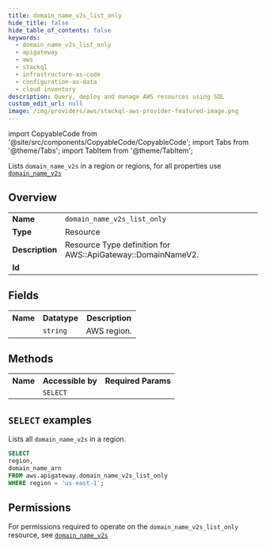 ```yaml
---
title: domain_name_v2s_list_only
hide_title: false
hide_table_of_contents: false
keywords:
  - domain_name_v2s_list_only
  - apigateway
  - aws
  - stackql
  - infrastructure-as-code
  - configuration-as-data
  - cloud inventory
description: Query, deploy and manage AWS resources using SQL
custom_edit_url: null
image: /img/providers/aws/stackql-aws-provider-featured-image.png
---
```


import CopyableCode from '@site/src/components/CopyableCode/CopyableCode';
import Tabs from '@theme/Tabs';
import TabItem from '@theme/TabItem';

Lists <code>domain_name_v2s</code> in a region or regions, for all properties use <a href="/providers/aws/serviceName/domain_name_v2s/"><code>domain_name_v2s</code></a>

## Overview
<table><tbody>
<tr><td><b>Name</b></td><td><code>domain_name_v2s_list_only</code></td></tr>
<tr><td><b>Type</b></td><td>Resource</td></tr>
<tr><td><b>Description</b></td><td>Resource Type definition for AWS::ApiGateway::DomainNameV2.</td></tr>
<tr><td><b>Id</b></td><td><CopyableCode code="aws.apigateway.domain_name_v2s_list_only" /></td></tr>
</tbody></table>

## Fields
<table><tbody><tr><th>Name</th><th>Datatype</th><th>Description</th></tr><tr><td><CopyableCode code="region" /></td><td><code>string</code></td><td>AWS region.</td></tr>
</tbody></table>

## Methods

<table><tbody>
  <tr>
    <th>Name</th>
    <th>Accessible by</th>
    <th>Required Params</th>
  </tr>
  <tr>
    <td><CopyableCode code="list_resources" /></td>
    <td><code>SELECT</code></td>
    <td><CopyableCode code="region" /></td>
  </tr>
</tbody></table>

## `SELECT` examples
Lists all <code>domain_name_v2s</code> in a region.
```sql
SELECT
region,
domain_name_arn
FROM aws.apigateway.domain_name_v2s_list_only
WHERE region = 'us-east-1';
```


## Permissions

For permissions required to operate on the <code>domain_name_v2s_list_only</code> resource, see <a href="/providers/aws/apigateway/domain_name_v2s/#permissions"><code>domain_name_v2s</code></a>

